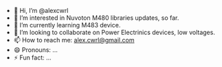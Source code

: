 - 👋 Hi, I’m @alexcwrl
- 👀 I’m interested in Nuvoton M480 libraries updates, so far.
- 🌱 I’m currently learning M483 device.
- 💞️ I’m looking to collaborate on Power Electrinics devices, low voltages.
- 📫 How to reach me: alex.cwrl@gmail.com
- 😄 Pronouns: ...
- ⚡ Fun fact: ...

<!---
alexcwrl/alexcwrl is a ✨ special ✨ repository because its `README.md` (this file) appears on your GitHub profile.
You can click the Preview link to take a look at your changes.
--->
